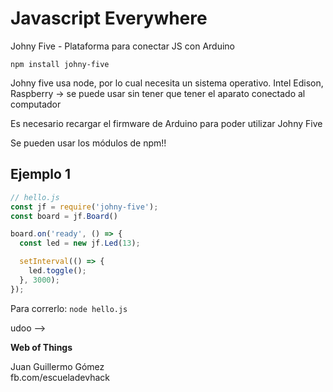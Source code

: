 # Javascript Everywhere

Johny Five - Plataforma para conectar JS con Arduino

```
npm install johny-five
```

Johny five usa node, por lo cual necesita un sistema operativo.
Intel Edison, Raspberry -> se puede usar sin tener que tener el 
aparato conectado al computador

Es necesario recargar el firmware de Arduino para poder utilizar
Johny Five

Se pueden usar los módulos de npm!!

## Ejemplo 1

```js
// hello.js
const jf = require('johny-five');
const board = jf.Board()

board.on('ready', () => {
  const led = new jf.Led(13);

  setInterval(() => {
    led.toggle();
  }, 3000);
});

```

Para correrlo: `node hello.js`

udoo --> 

**Web of Things**

Juan Guillermo Gómez  
fb.com/escueladevhack
